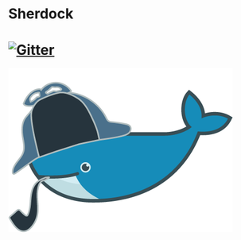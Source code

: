 Sherdock
========

[![Gitter](https://badges.gitter.im/Join%20Chat.svg)](https://gitter.im/rancherio/sherdock?utm_source=badge&utm_medium=badge&utm_campaign=pr-badge)
========
![sherdock](logo.png "SherDock")
